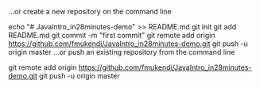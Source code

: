 …or create a new repository on the command line

echo "# JavaIntro_in28minutes-demo" >> README.md
git init
git add README.md
git commit -m "first commit"
git remote add origin https://github.com/fmukendi/JavaIntro_in28minutes-demo.git
git push -u origin master
…or push an existing repository from the command line

git remote add origin https://github.com/fmukendi/JavaIntro_in28minutes-demo.git
git push -u origin master